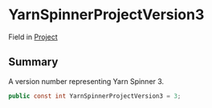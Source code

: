 # YarnSpinnerProjectVersion3

Field in [Project](broken-reference)

## Summary

A version number representing Yarn Spinner 3.

```csharp
public const int YarnSpinnerProjectVersion3 = 3;
```
